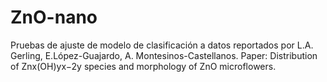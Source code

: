 # ZnO-nano
Pruebas de ajuste de modelo de clasificación a datos reportados por L.A. Gerling, E.López-Guajardo, A. Montesinos-Castellanos.
Paper:
Distribution of Znx(OH)yx−2y species and morphology of ZnO microflowers.
